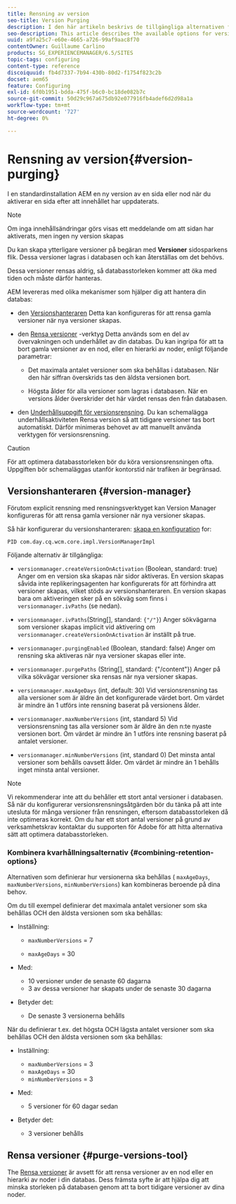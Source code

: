 ```yaml
---
title: Rensning av version
seo-title: Version Purging
description: I den här artikeln beskrivs de tillgängliga alternativen för att rensa versioner.
seo-description: This article describes the available options for version purging.
uuid: a9fa25c7-e60e-4665-a726-99af9aac8f70
contentOwner: Guillaume Carlino
products: SG_EXPERIENCEMANAGER/6.5/SITES
topic-tags: configuring
content-type: reference
discoiquuid: fb4d7337-7b94-430b-80d2-f1754f823c2b
docset: aem65
feature: Configuring
exl-id: 6f0b1951-bdda-475f-b6c0-bc18de082b7c
source-git-commit: 50d29c967a675db92e077916fb4adef6d2d98a1a
workflow-type: tm+mt
source-wordcount: '727'
ht-degree: 0%

---
```


# Rensning av version{#version-purging}

I en standardinstallation AEM en ny version av en sida eller nod när du aktiverar en sida efter att innehållet har uppdaterats.

>[!NOTE]
>
>Om inga innehållsändringar görs visas ett meddelande om att sidan har aktiverats, men ingen ny version skapas

Du kan skapa ytterligare versioner på begäran med **Versioner** sidosparkens flik. Dessa versioner lagras i databasen och kan återställas om det behövs.

Dessa versioner rensas aldrig, så databasstorleken kommer att öka med tiden och måste därför hanteras.

AEM levereras med olika mekanismer som hjälper dig att hantera din databas:

* den [Versionshanteraren](#version-manager)
Detta kan konfigureras för att rensa gamla versioner när nya versioner skapas.

* den [Rensa versioner](/help/sites-deploying/monitoring-and-maintaining.md#purgeversionstool) -verktyg Detta används som en del av övervakningen och underhållet av din databas.
Du kan ingripa för att ta bort gamla versioner av en nod, eller en hierarki av noder, enligt följande parametrar:

   * Det maximala antalet versioner som ska behållas i databasen.
När den här siffran överskrids tas den äldsta versionen bort.

   * Högsta ålder för alla versioner som lagras i databasen.
När en versions ålder överskrider det här värdet rensas den från databasen.

* den [Underhållsuppgift för versionsrensning](/help/sites-administering/operations-dashboard.md#automated-maintenance-tasks). Du kan schemalägga underhållsaktiviteten Rensa version så att tidigare versioner tas bort automatiskt. Därför minimeras behovet av att manuellt använda verktygen för versionsrensning.

>[!CAUTION]
>
>För att optimera databasstorleken bör du köra versionsrensningen ofta. Uppgiften bör schemaläggas utanför kontorstid när trafiken är begränsad.

## Versionshanteraren {#version-manager}

Förutom explicit rensning med rensningsverktyget kan Version Manager konfigureras för att rensa gamla versioner när nya versioner skapas.

Så här konfigurerar du versionshanteraren: [skapa en konfiguration](/help/sites-deploying/configuring-osgi.md) for:

`PID com.day.cq.wcm.core.impl.VersionManagerImpl`

Följande alternativ är tillgängliga:

* `versionmanager.createVersionOnActivation` (Boolean, standard: true) Anger om en version ska skapas när sidor aktiveras.
En version skapas såvida inte replikeringsagenten har konfigurerats för att förhindra att versioner skapas, vilket stöds av versionshanteraren.
En version skapas bara om aktiveringen sker på en sökväg som finns i `versionmanager.ivPaths` (se nedan).

* `versionmanager.ivPaths`(String[], standard: `{"/"}`) Anger sökvägarna som versioner skapas implicit vid aktivering om `versionmanager.createVersionOnActivation` är inställt på true.

* `versionmanager.purgingEnabled` (Boolean, standard: false) Anger om rensning ska aktiveras när nya versioner skapas eller inte.

* `versionmanager.purgePaths` (String[], standard: {&quot;/content&quot;}) Anger på vilka sökvägar versioner ska rensas när nya versioner skapas.

* `versionmanager.maxAgeDays` (int, default: 30) Vid versionsrensning tas alla versioner som är äldre än det konfigurerade värdet bort. Om värdet är mindre än 1 utförs inte rensning baserat på versionens ålder.

* `versionmanager.maxNumberVersions` (int, standard 5) Vid versionsrensning tas alla versioner som är äldre än den n:te nyaste versionen bort. Om värdet är mindre än 1 utförs inte rensning baserat på antalet versioner.

* `versionmanager.minNumberVersions` (int, standard 0) Det minsta antal versioner som behålls oavsett ålder. Om värdet är mindre än 1 behålls inget minsta antal versioner.

>[!NOTE]
>
>Vi rekommenderar inte att du behåller ett stort antal versioner i databasen. Så när du konfigurerar versionsrensningsåtgärden bör du tänka på att inte utesluta för många versioner från rensningen, eftersom databasstorleken då inte optimeras korrekt. Om du har ett stort antal versioner på grund av verksamhetskrav kontaktar du supporten för Adobe för att hitta alternativa sätt att optimera databasstorleken.

### Kombinera kvarhållningsalternativ {#combining-retention-options}

Alternativen som definierar hur versionerna ska behållas ( `maxAgeDays`, `maxNumberVersions`, `minNumberVersions`) kan kombineras beroende på dina behov.

Om du till exempel definierar det maximala antalet versioner som ska behållas OCH den äldsta versionen som ska behållas:

* Inställning:

   * `maxNumberVersions` = 7

   * `maxAgeDays` = 30

* Med:

   * 10 versioner under de senaste 60 dagarna
   * 3 av dessa versioner har skapats under de senaste 30 dagarna

* Betyder det:

   * De senaste 3 versionerna behålls

När du definierar t.ex. det högsta OCH lägsta antalet versioner som ska behållas OCH den äldsta versionen som ska behållas:

* Inställning:

   * `maxNumberVersions` = 3
   * `maxAgeDays` = 30
   * `minNumberVersions` = 3

* Med:

   * 5 versioner för 60 dagar sedan

* Betyder det:

   * 3 versioner behålls

## Rensa versioner {#purge-versions-tool}

The [Rensa versioner](/help/sites-deploying/monitoring-and-maintaining.md#purgeversionstool) är avsett för att rensa versioner av en nod eller en hierarki av noder i din databas. Dess främsta syfte är att hjälpa dig att minska storleken på databasen genom att ta bort tidigare versioner av dina noder.
